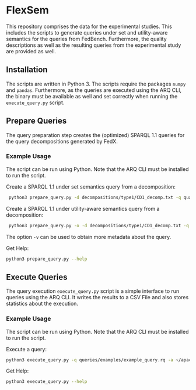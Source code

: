 # FlexSem

This repository comprises the data for the experimental studies.
This includes the scripts to generate queries under set and utility-aware semantics for the queries from FedBench.
Furthermore, the quality descriptions as well as the resulting queries from the experimental study are provided as well.

## Installation

The scripts are written in Python 3.
The scripts require the packages `numpy` and `pandas`.
Furthermore, as the queries are executed using the ARQ CLI, the binary must be available as well and set correctly when running the `execute_query.py` script.

## Prepare Queries

The query preparation step creates the (optimized) SPARQL 1.1 queries for the query decompositions generated by FedX.

### Example Usage

The script can be run using Python. Note that the ARQ CLI must be installed to run the script.

Create a SPARQL 1.1 under set semantics query from a decomposition: 
```bash
 python3 prepare_query.py -d decompositions/type1/CD1_decomp.txt -q quality_descriptions/1_qm/description_qm_1_v_1.json
``` 

Create a SPARQL 1.1 under utility-aware semantics query from a decomposition: 
```bash
 python3 prepare_query.py -o -d decompositions/type1/CD1_decomp.txt -q quality_descriptions/1_qm/description_qm_1_v_1.json
``` 

The option `-v` can be used to obtain more metadata about the query.

Get Help:
```bash
python3 prepare_query.py --help
```

## Execute Queries

The query execution `execute_query.py` script is a simple interface to run queries using the ARQ CLI.
It writes the results to a CSV File and also stores statistics about the execution. 

### Example Usage

The script can be run using Python. Note that the ARQ CLI must be installed to run the script.

Execute a query:
```bash
python3 execute_query.py -q queries/examples/example_query.rq -a ~/apache-jena-3.6.0/bin/arq
``` 

Get Help:
```bash
python3 execute_query.py --help
``` 
